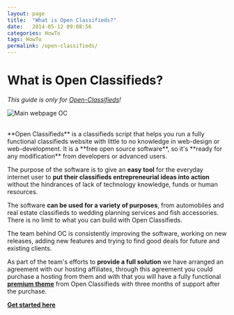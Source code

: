 ```yaml
---
layout: page
title:  "What is Open Classifieds?"
date:   2014-05-12 09:08:56
categories: HowTo
tags: HowTo
permalink: /open-classifieds/
---
```

# What is Open Classifieds?

_This guide is only for [Open-Classifieds](http://open-classifieds.com/)!_

![Main webpage OC](http://open-classifieds.com/wp-content/uploads/2014/05/Main-webpage-OC.png)

<br>
**Open Classifieds** is a classifieds script that helps you run a fully functional classifieds website with little to no knowledge in web-design or web-development. It is a **free open source software**, so it's **ready for any modification** from developers or advanced users.

The purpose of the software is to give an **easy tool** for the everyday internet user to **put their classifieds entrepreneurial ideas into action** without the hindrances of lack of technology knowledge, funds or human resources.

The software **can be used for a variety of purposes**, from automobiles and real estate classifieds to wedding planning services and fish accessories. There is no limit to what you can build with Open Classifieds.

The team behind OC is consistently improving the software, working on new releases, adding new features and trying to find good deals for future and existing clients.

As part of the team's efforts to **provide a full solution** we have arranged an agreement with our hosting affiliates, through this agreement you could purchase a hosting from them and with that you will have a fully functional **[premium theme](http://open-classifieds.com/market/)** from Open Classifieds with three months of support after the purchase.

**[Get started here](http://open-classifieds.com/hosting/)**


<!--title: What is Open Classifieds?
link: http://open-classifieds.com/2014/05/12/open-classifieds/
author: Kinan
description: 
post_id: 16111
created: 2014/05/12 11:08:56
created_gmt: 2014/05/12 09:08:56
comment_status: open
post_name: open-classifieds
status: publish
post_type: post-->
